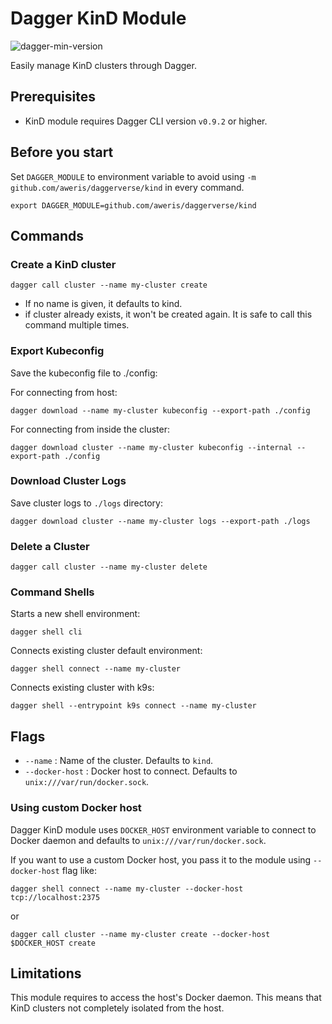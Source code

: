 # Dagger KinD Module

![dagger-min-version](https://img.shields.io/badge/dagger%20version-v0.9.2-green)

Easily manage KinD clusters through Dagger.

## Prerequisites

- KinD module requires Dagger CLI version `v0.9.2` or higher.

## Before you start

Set `DAGGER_MODULE` to environment variable to avoid using `-m github.com/aweris/daggerverse/kind` in every command.

```shell
export DAGGER_MODULE=github.com/aweris/daggerverse/kind
```

## Commands

### Create a KinD cluster

```shell
dagger call cluster --name my-cluster create
```

- If no name is given, it defaults to kind.
- if cluster already exists, it won't be created again. It is safe to call this command multiple times.

### Export Kubeconfig

Save the kubeconfig file to ./config:

For connecting from host: 

```shell
dagger download --name my-cluster kubeconfig --export-path ./config
```
For connecting from inside the cluster:

```shell
dagger download cluster --name my-cluster kubeconfig --internal --export-path ./config
```

### Download Cluster Logs 

Save cluster logs to `./logs` directory:

```shell
dagger download cluster --name my-cluster logs --export-path ./logs
```

### Delete a Cluster

```shell
dagger call cluster --name my-cluster delete
```

### Command Shells

Starts a new shell environment:

```shell
dagger shell cli
```

Connects existing cluster default environment:

```shell
dagger shell connect --name my-cluster
```

Connects existing cluster with k9s:

```shell
dagger shell --entrypoint k9s connect --name my-cluster
```

## Flags      

- `--name` : Name of the cluster. Defaults to `kind`.
- `--docker-host` : Docker host to connect. Defaults to `unix:///var/run/docker.sock`.

### Using custom Docker host

Dagger KinD module uses `DOCKER_HOST` environment variable to connect to Docker daemon and defaults to `unix:///var/run/docker.sock`.

If you want to use a custom Docker host, you pass it to the module using `--docker-host` flag like:

```shell
dagger shell connect --name my-cluster --docker-host tcp://localhost:2375
```

or 

```shell
dagger call cluster --name my-cluster create --docker-host $DOCKER_HOST create
```



## Limitations

This module requires to access the host's Docker daemon. This means that KinD clusters not completely isolated from the
host. 